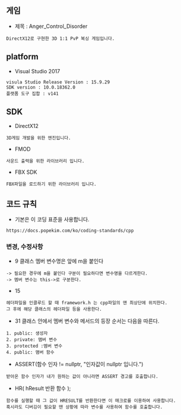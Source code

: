 ## 게임
* 제목 : Anger_Control_Disorder
```
DirectX12로 구현한 3D 1:1 PvP 복싱 게임입니다.
```
## platform
* Visual Studio 2017
```
visula Studio Release Version : 15.9.29
SDK version : 10.0.18362.0
플랫폼 도구 집합 : v141
```
## SDK
* DirectX12
```
3D게임 개발을 위한 엔진입니다.
```
* FMOD
```
사운드 출력을 위한 라이브러리 입니다.
```
* FBX SDK
```
FBX파일을 로드하기 위한 라이브러리 입니다.
```
## 코드 규칙
* 기본은 이 코딩 표준을 사용합니다.
```
https://docs.popekim.com/ko/coding-standards/cpp
```
### 변경, 수정사항
* 9 클래스 멤버 변수명은 앞에 m을 붙인다
```
-> 필요한 경우에 m을 붙인다 구분이 필요하다면 변수명을 다르게한다.
-> 멤버 변수는 this->로 구분한다.
```
* 15
```
헤더파일을 인클루드 할 때 framework.h 는 cpp파일의 맨 최상단에 위치한다.
그 후에 해당 클래스의 헤더파일 등을 사용한다.
```
* 31 클래스 안에서 멤버 변수와 메서드의 등장 순서는 다음을 따른다.
```
1. public: 생성자
2. private: 맴버 변수
3. protected :멤버 변수
4. public: 맴버 함수
```

* ASSERT(함수 인자 != nullptr, "인자값이 nullptr 입니다.")
```
받아온 함수 인자가 내가 원하는 값이 아니라면 ASSERT 경고를 호출합니다.
```
* HR( hResult 반환 함수 );
```
함수를 실행할 때 그 값이 HRESULT를 반환한다면 이 매크로를 이용하여 사용합니다.
혹시라도 디버깅이 필요할 땐 상황에 따라 변수를 사용하여 함수를 호출합니다.
```
